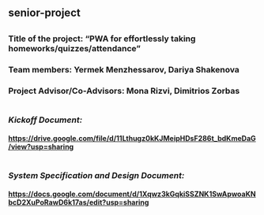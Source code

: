 ## senior-project
##
### **Title of the project:** “PWA for effortlessly taking homeworks/quizzes/attendance”
### **Team members:** Yermek Menzhessarov, Dariya Shakenova
### **Project Advisor/Co-Advisors:** Mona Rizvi, Dimitrios Zorbas
#
#
### *Kickoff Document:*
#### https://drive.google.com/file/d/11Lthugz0kKJMeipHDsF286t_bdKmeDaG/view?usp=sharing 
# 
### *System Specification and Design Document:*
#### https://docs.google.com/document/d/1Xqwz3kGqkiSSZNK1SwApwoaKNbcD2XuPoRawD6k17as/edit?usp=sharing
